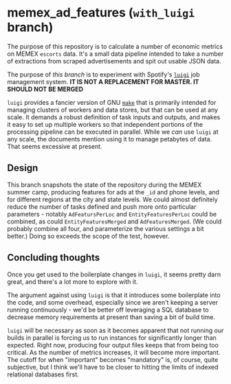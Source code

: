 # memex_ad_features (`with_luigi` branch)
The purpose of this repository is to calculate a number of economic metrics on MEMEX `escorts` data. It's a small data pipeline intended to take a number of extractions from scraped advertisements and spit out usable JSON data.

The purpose of *this branch* is to experiment with Spotify's [`luigi`](http://luigi.readthedocs.io/en/stable/) job management system. **IT IS NOT A REPLACEMENT FOR MASTER. IT SHOULD NOT BE MERGED**

`luigi` provides a fancier version of GNU [`make`](https://www.gnu.org/software/make/) that is primarily intended for managing clusters of workers and data stores, but that can be used at any scale. It demands a robust definition of task inputs and outputs, and makes it easy to set up multiple workers so that independent portions of the processing pipeline can be executed in parallel. While we *can* use `luigi` at any scale, the documents mention using it to manage petabytes of data. That seems excessive at present.

## Design
This branch snapshots the state of the repository during the MEMEX summer camp, producing features for ads at the `_id` and phone levels, and for different regions at the city and state levels. We could almost definitely reduce the number of tasks defined and push more onto particular parameters - notably `AdFeatursPerLoc` and `EntityFeaturesPerLoc` could be combined, as could `EntityFeaturesMerged` and `AdFeaturesMerged`. (We could probably combine all four, and parameterize the various settings a bit better.) Doing so exceeds the scope of the test, however.

## Concluding thoughts
Once you get used to the boilerplate changes in `luigi`, it seems pretty darn great, and there's a lot more to explore with it.

The argument against using `luigi` is that it introduces some boilerplate into the code, and some overhead, especially since we aren't keeping a server running continuously - we'd be better off leveraging a SQL database to decrease memory requirements at present than saving a bit of build time.

`luigi` will be necessary as soon as it becomes apparent that not running our builds in parallel is forcing us to run instances for significantly longer than expected. Right now, producing four output files keeps that from being too critical. As the number of metrics increases, it will become more important. The cutoff for when "important" becomes "mandatory" is, of course, quite subjective, but I think we'll have to be closer to hitting the limits of indexed relational databases first.
